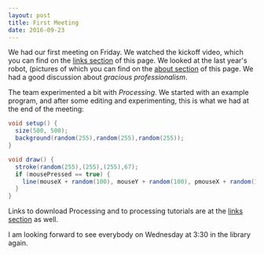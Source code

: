 ```yaml
---
layout: post
title: First Meeting
date: 2016-09-23
---
```


We had our first meeting on Friday. We watched the kickoff video, which you can
find on the [links section](/links/) of this page.  We looked at the last year's
robot, (pictures of which you can find on the [about section](/about/) of this
page.  We had a good discussion about _gracious professionalism_.

The team experimented a bit with _Processing_.  We started with an example
program, and after some editing and experimenting, this is what we had at the
end of the meeting:

```java
void setup() {
  size(500, 500);
  background(random(255),random(255),random(255));
}

void draw() {
  stroke(random(255),(255),(255),67);
  if (mousePressed == true) {
    line(mouseX + random(100), mouseY + random(100), pmouseX + random(100), pmouseY + random(100));
  }
}
```

Links to download Processing and to processing tutorials are at the [links
section](/links/) as well.

I am looking forward to see everybody on Wednesday at 3:30 in the library
again.
